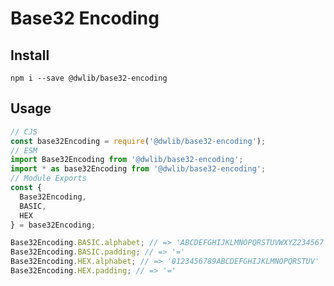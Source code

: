 # Base32 Encoding

## Install
`npm i --save @dwlib/base32-encoding`

## Usage
```javascript
// CJS
const base32Encoding = require('@dwlib/base32-encoding');
// ESM
import Base32Encoding from '@dwlib/base32-encoding';
import * as base32Encoding from '@dwlib/base32-encoding';
// Module Exports
const {
  Base32Encoding,
  BASIC,
  HEX
} = base32Encoding;

Base32Encoding.BASIC.alphabet; // => 'ABCDEFGHIJKLMNOPQRSTUVWXYZ234567'
Base32Encoding.BASIC.padding; // => '='
Base32Encoding.HEX.alphabet; // => '0123456789ABCDEFGHIJKLMNOPQRSTUV'
Base32Encoding.HEX.padding; // => '='
```
